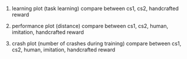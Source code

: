 1. learning plot (task learning)
compare between cs1, cs2, handcrafted reward

2. performance plot (distance)
compare between cs1, cs2, human, imitation, handcrafted reward

3. crash plot (number of crashes during training)
compare between cs1, cs2, human, imitation, handcrafted reward
